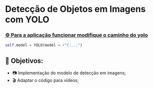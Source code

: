 # **Detecção de Objetos em Imagens com YOLO**
### [⚙️ Para a aplicação funcionar modifique o caminho do yolo](./demo/flaskr/detection.py#L7) 
```python
self.model = YOLO(model = r"C:...")
```
## 🎯 Objetivos:
  - 📷 Implementação do modelo de detecção em imagens;
  - 🎬 Adaptar o código para vídeos;